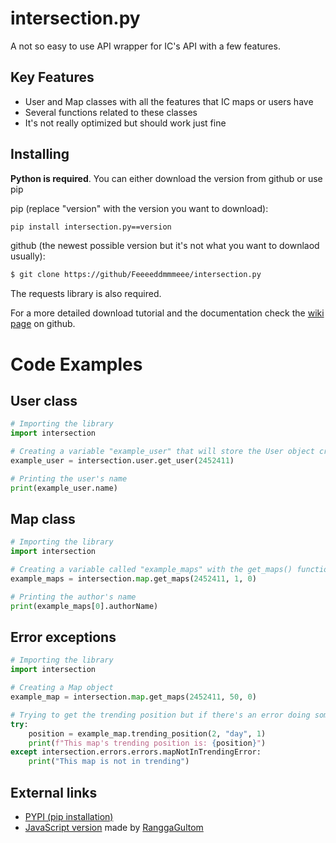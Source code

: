# intersection.py

A not so easy to use API wrapper for IC's API with a few features.

## Key Features

- User and Map classes with all the features that IC maps or users have
- Several functions related to these classes
- It's not really optimized but should work just fine

## Installing

**Python is required**. You can either download the version from github or use pip

pip (replace "version" with the version you want to download):
```sh
pip install intersection.py==version
```
github (the newest possible version but it's not what you want to downlaod usually):
```sh
$ git clone https://github/Feeeeddmmmeee/intersection.py
```

The requests library is also required.

For a more detailed download tutorial and the documentation check the [wiki page](https://github.com/Feeeeddmmmeee/intersection.py/wiki) on github.

# Code Examples

## User class
```py
# Importing the library
import intersection

# Creating a variable "example_user" that will store the User object created with the get_user() function
example_user = intersection.user.get_user(2452411)

# Printing the user's name
print(example_user.name)
```

## Map class
```py
# Importing the library
import intersection

# Creating a variable called "example_maps" with the get_maps() function. 
example_maps = intersection.map.get_maps(2452411, 1, 0) 

# Printing the author's name
print(example_maps[0].authorName)
```

## Error exceptions
```py
# Importing the library
import intersection

# Creating a Map object
example_map = intersection.map.get_maps(2452411, 50, 0)

# Trying to get the trending position but if there's an error doing something else
try:
    position = example_map.trending_position(2, "day", 1)
    print(f"This map's trending position is: {position}")
except intersection.errors.errors.mapNotInTrendingError:
    print("This map is not in trending")
```

## External links

- [PYPI (pip installation)](https://pypi.org/project/intersection.py/)
- [JavaScript version](https://github.com/RanggaGultom/ic-api) made by [RanggaGultom](https://github.com/RanggaGultom)